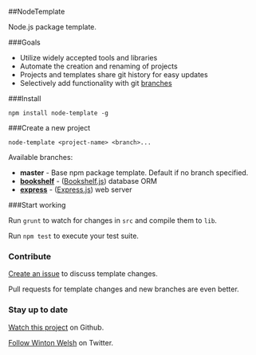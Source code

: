 ##NodeTemplate

Node.js package template.

###Goals

* Utilize widely accepted tools and libraries
* Automate the creation and renaming of projects
* Projects and templates share git history for easy updates
* Selectively add functionality with git [branches](https://github.com/winton/node-template/branches)

###Install

	npm install node-template -g

###Create a new project

	node-template <project-name> <branch>...

Available branches:

* **master** - Base npm package template. Default if no branch specified.
* [**bookshelf**](https://github.com/winton/node-template/tree/bookshelf) - ([Bookshelf.js](http://bookshelfjs.org)) database ORM
* [**express**](https://github.com/winton/node-template/tree/express) - ([Express.js](http://expressjs.com)) web server

###Start working

Run `grunt` to watch for changes in `src` and compile them to `lib`.

Run `npm test` to execute your test suite.

### Contribute

[Create an issue](https://github.com/winton/node-template/issues/new) to discuss template changes.

Pull requests for template changes and new branches are even better.

### Stay up to date

[Watch this project](https://github.com/winton/node-template#) on Github.

[Follow Winton Welsh](http://twitter.com/intent/user?screen_name=wintonius) on Twitter.
